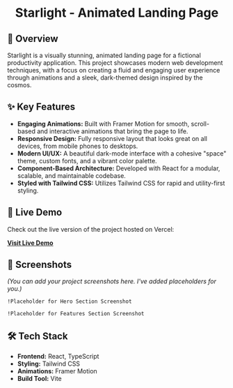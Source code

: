 <div align="center">
  <h1>Starlight - Animated Landing Page</h1>
</div>

## 🚀 Overview

Starlight is a visually stunning, animated landing page for a fictional productivity application. This project showcases modern web development techniques, with a focus on creating a fluid and engaging user experience through animations and a sleek, dark-themed design inspired by the cosmos.

## ✨ Key Features

- **Engaging Animations:** Built with Framer Motion for smooth, scroll-based and interactive animations that bring the page to life.
- **Responsive Design:** Fully responsive layout that looks great on all devices, from mobile phones to desktops.
- **Modern UI/UX:** A beautiful dark-mode interface with a cohesive "space" theme, custom fonts, and a vibrant color palette.
- **Component-Based Architecture:** Developed with React for a modular, scalable, and maintainable codebase.
- **Styled with Tailwind CSS:** Utilizes Tailwind CSS for rapid and utility-first styling.

## 🔗 Live Demo

Check out the live version of the project hosted on Vercel:

[**Visit Live Demo**](https://starlight-animated-landing-page.vercel.app/)

## 📸 Screenshots

_(You can add your project screenshots here. I've added placeholders for you.)_

`!Placeholder for Hero Section Screenshot`

`!Placeholder for Features Section Screenshot`

## 🛠️ Tech Stack

- **Frontend:** React, TypeScript
- **Styling:** Tailwind CSS
- **Animations:** Framer Motion
- **Build Tool:** Vite
